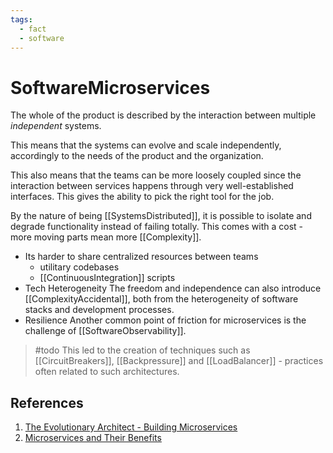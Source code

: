 ```yaml
---
tags:
  - fact
  - software
---
```

# SoftwareMicroservices

The whole of the product is described by the interaction between multiple *independent* systems.

This means that the systems can evolve and scale independently, accordingly to the needs of the product and the organization.

This also means that the teams can be more loosely coupled since the interaction between services happens through very well-established interfaces. This gives the ability to pick the right tool for the job.

By the nature of being [[SystemsDistributed]], it is possible to isolate and degrade functionality instead of failing totally.
This comes with a cost - more moving parts mean more [[Complexity]].

* Its harder to share centralized resources between teams
  * utilitary codebases
  * [[ContinuousIntegration]] scripts
* Tech Heterogeneity
  The freedom and independence can also introduce [[ComplexityAccidental]], both from the heterogeneity of software stacks and development processes.
* Resilience
Another common point of friction for microservices is the challenge of [[SoftwareObservability]].

> #todo This led to the creation of techniques such as [[CircuitBreakers]], [[Backpressure]] and  [[LoadBalancer]] - practices often related to such architectures.

## References

1. [The Evolutionary Architect - Building Microservices](https://candost.blog/the-evolutionary-architect/)
2. [Microservices and Their Benefits](https://candost.blog/microservices-and-their-benefits/)
